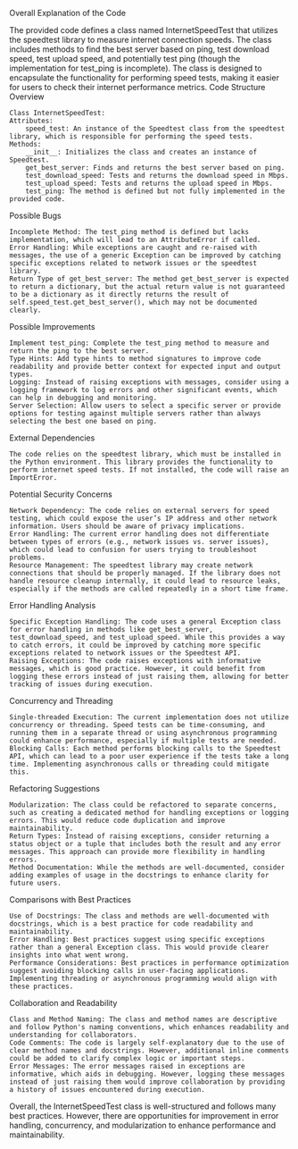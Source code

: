 Overall Explanation of the Code

The provided code defines a class named InternetSpeedTest that utilizes the speedtest library to measure internet connection speeds. The class includes methods to find the best server based on ping, test download speed, test upload speed, and potentially test ping (though the implementation for test_ping is incomplete). The class is designed to encapsulate the functionality for performing speed tests, making it easier for users to check their internet performance metrics.
Code Structure Overview

    Class InternetSpeedTest:
    Attributes:
        speed_test: An instance of the Speedtest class from the speedtest library, which is responsible for performing the speed tests.
    Methods:
        __init__: Initializes the class and creates an instance of Speedtest.
        get_best_server: Finds and returns the best server based on ping.
        test_download_speed: Tests and returns the download speed in Mbps.
        test_upload_speed: Tests and returns the upload speed in Mbps.
        test_ping: The method is defined but not fully implemented in the provided code.

Possible Bugs

    Incomplete Method: The test_ping method is defined but lacks implementation, which will lead to an AttributeError if called.
    Error Handling: While exceptions are caught and re-raised with messages, the use of a generic Exception can be improved by catching specific exceptions related to network issues or the speedtest library.
    Return Type of get_best_server: The method get_best_server is expected to return a dictionary, but the actual return value is not guaranteed to be a dictionary as it directly returns the result of self.speed_test.get_best_server(), which may not be documented clearly.

Possible Improvements

    Implement test_ping: Complete the test_ping method to measure and return the ping to the best server.
    Type Hints: Add type hints to method signatures to improve code readability and provide better context for expected input and output types.
    Logging: Instead of raising exceptions with messages, consider using a logging framework to log errors and other significant events, which can help in debugging and monitoring.
    Server Selection: Allow users to select a specific server or provide options for testing against multiple servers rather than always selecting the best one based on ping.

External Dependencies

    The code relies on the speedtest library, which must be installed in the Python environment. This library provides the functionality to perform internet speed tests. If not installed, the code will raise an ImportError.

Potential Security Concerns

    Network Dependency: The code relies on external servers for speed testing, which could expose the user’s IP address and other network information. Users should be aware of privacy implications.
    Error Handling: The current error handling does not differentiate between types of errors (e.g., network issues vs. server issues), which could lead to confusion for users trying to troubleshoot problems.
    Resource Management: The speedtest library may create network connections that should be properly managed. If the library does not handle resource cleanup internally, it could lead to resource leaks, especially if the methods are called repeatedly in a short time frame.

Error Handling Analysis

    Specific Exception Handling: The code uses a general Exception class for error handling in methods like get_best_server, test_download_speed, and test_upload_speed. While this provides a way to catch errors, it could be improved by catching more specific exceptions related to network issues or the Speedtest API.
    Raising Exceptions: The code raises exceptions with informative messages, which is good practice. However, it could benefit from logging these errors instead of just raising them, allowing for better tracking of issues during execution.

Concurrency and Threading

    Single-threaded Execution: The current implementation does not utilize concurrency or threading. Speed tests can be time-consuming, and running them in a separate thread or using asynchronous programming could enhance performance, especially if multiple tests are needed.
    Blocking Calls: Each method performs blocking calls to the Speedtest API, which can lead to a poor user experience if the tests take a long time. Implementing asynchronous calls or threading could mitigate this.

Refactoring Suggestions

    Modularization: The class could be refactored to separate concerns, such as creating a dedicated method for handling exceptions or logging errors. This would reduce code duplication and improve maintainability.
    Return Types: Instead of raising exceptions, consider returning a status object or a tuple that includes both the result and any error messages. This approach can provide more flexibility in handling errors.
    Method Documentation: While the methods are well-documented, consider adding examples of usage in the docstrings to enhance clarity for future users.

Comparisons with Best Practices

    Use of Docstrings: The class and methods are well-documented with docstrings, which is a best practice for code readability and maintainability.
    Error Handling: Best practices suggest using specific exceptions rather than a general Exception class. This would provide clearer insights into what went wrong.
    Performance Considerations: Best practices in performance optimization suggest avoiding blocking calls in user-facing applications. Implementing threading or asynchronous programming would align with these practices.

Collaboration and Readability

    Class and Method Naming: The class and method names are descriptive and follow Python's naming conventions, which enhances readability and understanding for collaborators.
    Code Comments: The code is largely self-explanatory due to the use of clear method names and docstrings. However, additional inline comments could be added to clarify complex logic or important steps.
    Error Messages: The error messages raised in exceptions are informative, which aids in debugging. However, logging these messages instead of just raising them would improve collaboration by providing a history of issues encountered during execution.

Overall, the InternetSpeedTest class is well-structured and follows many best practices. However, there are opportunities for improvement in error handling, concurrency, and modularization to enhance performance and maintainability.

